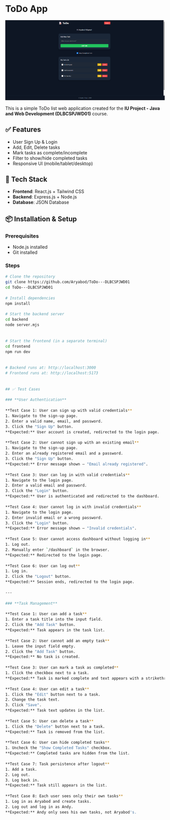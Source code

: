 # ToDo App

![ToDo App](https://github.com/Aryabod/ToDo---DLBCSPJWD01/blob/main/screenshots/ToDo%20Tasks.png)


This is a simple ToDo list web application created for the **IU Project - Java and Web Development (DLBCSPJWD01)** course.

## ✅ Features

- User Sign Up & Login 
- Add, Edit, Delete tasks
- Mark tasks as complete/incomplete
- Filter to show/hide completed tasks
- Responsive UI (mobile/tablet/desktop)

## 🧰 Tech Stack

- **Frontend**: React.js + Tailwind CSS 
- **Backend**: Express.js + Node.js
- **Database**: JSON Database

## 📦 Installation & Setup

### Prerequisites

- Node.js installed
- Git installed

### Steps

```bash
# Clone the repository
git clone https://github.com/Aryabod/ToDo---DLBCSPJWD01
cd ToDo---DLBCSPJWD01

# Install dependencies
npm install

# Start the backend server
cd backend
node server.mjs


# Start the frontend (in a separate terminal)
cd frontend
npm run dev


# Backend runs at: http://localhost:3000
# Frontend runs at: http://localhost:5173


## ✅ Test Cases

### **User Authentication**

**Test Case 1: User can sign up with valid credentials**
1. Navigate to the sign-up page.
2. Enter a valid name, email, and password.
3. Click the "Sign Up" button.
**Expected:** User account is created, redirected to the login page.

**Test Case 2: User cannot sign up with an existing email**
1. Navigate to the sign-up page.
2. Enter an already registered email and a password.
3. Click the "Sign Up" button.
**Expected:** Error message shown — "Email already registered".

**Test Case 3: User can log in with valid credentials**
1. Navigate to the login page.
2. Enter a valid email and password.
3. Click the "Login" button.
**Expected:** User is authenticated and redirected to the dashboard.

**Test Case 4: User cannot log in with invalid credentials**
1. Navigate to the login page.
2. Enter invalid email or a wrong password.
3. Click the "Login" button.
**Expected:** Error message shown — "Invalid credentials".

**Test Case 5: User cannot access dashboard without logging in**
1. Log out.
2. Manually enter `/dashboard` in the browser.
**Expected:** Redirected to the login page.

**Test Case 6: User can log out**
1. Log in.
2. Click the "Logout" button.
**Expected:** Session ends, redirected to the login page.

---

### **Task Management**

**Test Case 1: User can add a task**
1. Enter a task title into the input field.
2. Click the "Add Task" button.
**Expected:** Task appears in the task list.

**Test Case 2: User cannot add an empty task**
1. Leave the input field empty.
2. Click the "Add Task" button.
**Expected:** No task is created.

**Test Case 3: User can mark a task as completed**
1. Click the checkbox next to a task.
**Expected:** Task is marked complete and text appears with a strikethrough.

**Test Case 4: User can edit a task**
1. Click the "Edit" button next to a task.
2. Change the task text.
3. Click "Save".
**Expected:** Task text updates in the list.

**Test Case 5: User can delete a task**
1. Click the "Delete" button next to a task.
**Expected:** Task is removed from the list.

**Test Case 6: User can hide completed tasks**
1. Uncheck the "Show Completed Tasks" checkbox.
**Expected:** Completed tasks are hidden from the list.

**Test Case 7: Task persistence after logout**
1. Add a task.
2. Log out.
3. Log back in.
**Expected:** Task still appears in the list.

**Test Case 8: Each user sees only their own tasks**
1. Log in as Aryabod and create tasks.
2. Log out and log in as Andy.
**Expected:** Andy only sees his own tasks, not Aryabod's.
